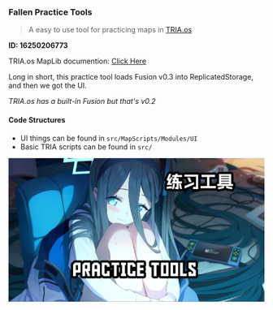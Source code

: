 ### Fallen Practice Tools

> A easy to use tool for practicing maps in <a href="https://www.roblox.com/games/6311279644">TRIA.os</a>

**ID: 16250206773**

TRIA.os MapLib documention: <a href="https://tria-studio.github.io/Tria-Escape-MapLib/api/MapLib/">Click Here</a>

Long in short, this practice tool loads Fusion v0.3 into ReplicatedStorage, and then we got the UI.

*TRIA.os has a built-in Fusion but that's v0.2*

#### Code Structures

- UI things can be found in `src/MapScripts/Modules/UI`
- Basic TRIA scripts can be found in `src/`

![FPT_Banner](images/Tria-Practice-Export2.png)